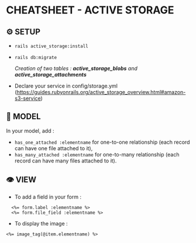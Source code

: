 # CHEATSHEET - ACTIVE STORAGE

## ⚙️ SETUP

* `rails active_storage:install`
* `rails db:migrate`

  *Creation of two tables : __active_storage_blobs__ and __active_storage_attachments__*
* Declare your service in config/storage.yml (<https://guides.rubyonrails.org/active_storage_overview.html#amazon-s3-service>)

## 🔧 MODEL

In your model, add :
* `has_one_attached :elementname` for one-to-one relationship (each record can have one file attached to it),
* `has_many_attached :elementname` for one-to-many relationship (each record can have many files attached to it).

## 👁 VIEW

* To add a field in your form :
```
  <%= form.label :elementname %>
  <%= form.file_field :elementname %>
```
* To display the image :
```
<%= image_tag(@item.elementname) %>
```

